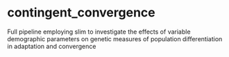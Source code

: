 # contingent_convergence
Full pipeline employing slim to investigate the effects of variable demographic parameters on genetic measures of population differentiation in adaptation and convergence
